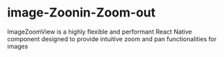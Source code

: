 # image-Zoonin-Zoom-out
ImageZoomView is a highly flexible and performant React Native component designed to provide intuitive zoom and pan functionalities for images
